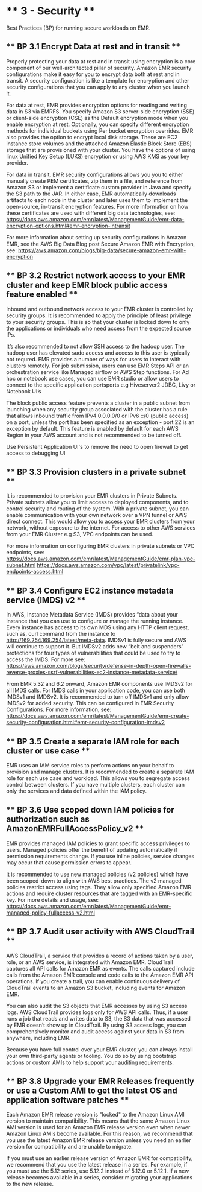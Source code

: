 # ** 3 - Security **

Best Practices (BP) for running secure workloads on EMR. 

## ** BP 3.1 Encrypt Data at rest and in transit **

Properly protecting your data at rest and in transit using encryption is a core component of our well-architected pillar of security. Amazon EMR security configurations make it easy for you to encrypt data both at rest and in transit. A security configuration is like a template for encryption and other security configurations that you can apply to any cluster when you launch it.

For data at rest, EMR provides encryption options for reading and writing data in S3 via EMRFS. You specify Amazon S3 server-side encryption (SSE) or client-side encryption (CSE) as the Default encryption mode when you enable encryption at rest. Optionally, you can specify different encryption methods for individual buckets using Per bucket encryption overrides. EMR also provides the option to encrypt local disk storage. These are EC2 instance store volumes and the attached Amazon Elastic Block Store (EBS) storage that are provisioned with your cluster. You have the options of using linux Unified Key Setup (LUKS) encryption or using AWS KMS as your key provider.

For data in transit, EMR security configurations allows you you to either manually create PEM certificates, zip them in a file, and reference from Amazon S3 or implement a certificate custom provider in Java and specify the S3 path to the JAR. In either case, EMR automatically downloads artifacts to each node in the cluster and later uses them to implement the open-source, in-transit encryption features. For more information on how these certificates are used with different big data technologies, see: 
<https://docs.aws.amazon.com/emr/latest/ManagementGuide/emr-data-encryption-options.html#emr-encryption-intransit>

For more information about setting up security configurations in Amazon EMR, see the AWS Big Data Blog post Secure Amazon EMR with Encryption, see:
<https://aws.amazon.com/blogs/big-data/secure-amazon-emr-with-encryption>


## ** BP 3.2 Restrict network access to your EMR cluster and keep EMR block public access feature enabled **

Inbound and outbound network access to your EMR cluster is controlled by security groups. It is recommended to apply the principle of least privilege to your security groups. This is so that your cluster is locked down to only the applications or individuals who need access from the expected source IPs.

It’s also recommended to not allow SSH access to the hadoop user. The hadoop user has elevated sudo access and access to this user is typically not requred. EMR provides a number of ways for users to interact with clusters remotely. For job submission, users can use EMR Steps API or an orchestration service like Managed airflow or AWS Step functions. For Ad hoc or notebook use cases, you can use EMR studio or allow users to connect to the specific application portsports e.g Hiveserver2 JDBC, Livy or Notebook UI’s

The block public access feature prevents a cluster in a public subnet from launching when any security group associated with the cluster has a rule that allows inbound traffic from IPv4 0.0.0.0/0 or IPv6 ::/0 (public access) on a port, unless the port has been specified as an exception - port 22 is an exception by default.  This feature is enabled by default for each AWS Region in your AWS account and is not recommended to be turned off. 

Use Persistent Application UI's to remove the need to open firewall to get access to debugging UI

## ** BP 3.3 Provision clusters in a private subnet **

It is recommended to provision your EMR clusters in Private Subnets. Private subnets allow you to limit access to deployed components, and to control security and routing of the system. With a private subnet, you can enable communication with your own network over a VPN tunnel or AWS direct connect. This would allow you to access your EMR clusters from your network, without exposure to the internet. For access to other AWS services from your EMR Cluster e.g S3, VPC endpoints can be used.

For more information on configuring EMR clusters in private subnets or VPC endpoints, see:
<https://docs.aws.amazon.com/emr/latest/ManagementGuide/emr-plan-vpc-subnet.html>
<https://docs.aws.amazon.com/vpc/latest/privatelink/vpc-endpoints-access.html>

## ** BP 3.4 Configure EC2 instance metadata service (IMDS) v2 **

In AWS, Instance Metadata Service (IMDS) provides “data about your instance that you can use to configure or manage the running instance. Every instance has access to its own MDS using any HTTP client request, such as, curl command from the instance to http://169.254.169.254/latest/meta-data. IMDSv1 is fully secure and AWS will continue to support it. But IMDSv2 adds new “belt and suspenders” protections for four types of vulnerabilities that could be used to try to access the IMDS. For more see:
<https://aws.amazon.com/blogs/security/defense-in-depth-open-firewalls-reverse-proxies-ssrf-vulnerabilities-ec2-instance-metadata-service/>

From EMR 5.32 and 6.2 onward, Amazon EMR components use IMDSv2 for all IMDS calls. For IMDS calls in your application code, you can use both IMDSv1 and IMDSv2. It is recommended to turn off IMDSv1 and only allow IMDSv2 for added security. This can be configured in EMR Security Configurations. For more information, see:
<https://docs.aws.amazon.com/emr/latest/ManagementGuide/emr-create-security-configuration.html#emr-security-configuration-imdsv2>

## ** BP 3.5 Create a separate IAM role for each cluster or use case **

EMR uses an IAM service roles to perform actions on your behalf to provision and manage clusters. It is recommended to create a separate IAM role for each use case and workload. This allows you to segregate access control between clusters. If you have multiple clusters, each cluster can only the services and data defined within the IAM policy. 

## ** BP 3.6 Use scoped down IAM policies for authorization such as AmazonEMRFullAccessPolicy_v2 **

EMR provides managed IAM policies to grant specific access privileges to users. Managed policies offer the benefit of updating automatically if permission requirements change. If you use inline policies, service changes may occur that cause permission errors to appear. 

It is recommended to use new managed policies (v2 policies) which have been scoped-down to align with AWS best practices. The v2 managed policies restrict access using tags. They allow only specified Amazon EMR actions and require cluster resources that are tagged with an EMR-specific key. For more details and usage, see:
<https://docs.aws.amazon.com/emr/latest/ManagementGuide/emr-managed-policy-fullaccess-v2.html>

## ** BP 3.7 Audit user activity with AWS CloudTrail **

AWS CloudTrail, a service that provides a record of actions taken by a user, role, or an AWS service, is integrated with Amazon EMR. CloudTrail captures all API calls for Amazon EMR as events. The calls captured include calls from the Amazon EMR console and code calls to the Amazon EMR API operations. If you create a trail, you can enable continuous delivery of CloudTrail events to an Amazon S3 bucket, including events for Amazon EMR.

You can also audit the S3 objects that EMR accesses by using S3 access logs. AWS CloudTrail provides logs only for AWS API calls. Thus, if a user runs a job that reads and writes data to S3, the S3 data that was accessed by EMR doesn’t show up in CloudTrail. By using S3 access logs, you can comprehensively monitor and audit access against your data in S3 from anywhere, including EMR.

Because you have full control over your EMR cluster, you can always install your own third-party agents or tooling. You do so by using bootstrap actions or custom AMIs to help support your auditing requirements.

## ** BP 3.8 Upgrade your EMR Releases frequently or use a Custom AMI to get the latest OS and application software patches **

Each Amazon EMR release version is "locked" to the Amazon Linux AMI version to maintain compatibility. This means that the same Amazon Linux AMI version is used for an Amazon EMR release version even when newer Amazon Linux AMIs become available. For this reason, we recommend that you use the latest Amazon EMR release version unless you need an earlier version for compatibility and are unable to migrate.

If you must use an earlier release version of Amazon EMR for compatibility, we recommend that you use the latest release in a series. For example, if you must use the 5.12 series, use 5.12.2 instead of 5.12.0 or 5.12.1. If a new release becomes available in a series, consider migrating your applications to the new release.

